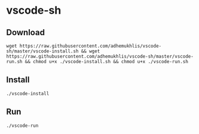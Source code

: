 # vscode-sh

## Download
```
wget https://raw.githubusercontent.com/adhemukhlis/vscode-sh/master/vscode-install.sh && wget https://raw.githubusercontent.com/adhemukhlis/vscode-sh/master/vscode-run.sh && chmod u+x ./vscode-install.sh && chmod u+x ./vscode-run.sh
```
## Install
```
./vscode-install
```

## Run
```
./vscode-run
```
